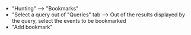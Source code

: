 * "Hunting" --> "Bookmarks"
* "Select a query out of "Queries" tab --> Out of the results displayed by the query, select the events to be bookmarked
* "Add bookmark"
